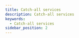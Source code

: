 ```yaml
---
title: Catch-all services
description: Catch-all services
keywords:
  - Catch-all services
sidebar_position: 2
---
```

